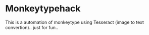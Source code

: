 # Monkeytypehack
This is a automation of monkeytype using Tesseract (image to text convertion).. just for fun..
